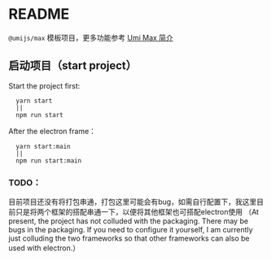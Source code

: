 # README

`@umijs/max` 模板项目，更多功能参考 [Umi Max 简介](https://umijs.org/docs/max/introduce)

## 启动项目（start project）

Start the project first:
  ```
    yarn start
    ||
    npm run start
  ```

After the electron frame：
  ```
    yarn start:main
    ||
    npm run start:main
  ```

### TODO：
  目前项目还没有将打包串通，打包这里可能会有bug，如需自行配置下，我这里目前只是将两个框架的搭配串通一下，以便将其他框架也可搭配electron使用
  （At present, the project has not colluded with the packaging. There may be bugs in the packaging. If you need to configure it yourself, I am currently just colluding the two frameworks so that other frameworks can also be used with electron.）  




